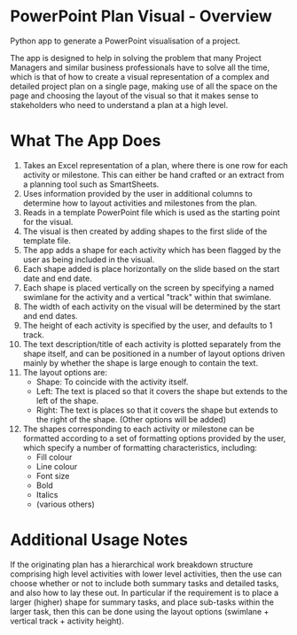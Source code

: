 # PowerPoint Plan Visual - Overview

Python app to generate a PowerPoint visualisation of a project.

The app is designed to help in solving the problem that many Project Managers and similar business professionals have to solve all the time, which is that of how to create a visual representation of a complex and detailed project plan on a single page, making use of all the space on the page and choosing the layout of the visual so that it makes sense to stakeholders who need to understand a plan at a high level.

# What The App Does

1. Takes an Excel representation of a plan, where there is one row for each activity or milestone.  This can either be hand crafted or an extract from a planning tool such as SmartSheets.
2. Uses information provided by the user in additional columns to determine how to layout activities and milestones from the plan.
3. Reads in a template PowerPoint file which is used as the starting point for the visual.
4. The visual is then created by adding shapes to the first slide of the template file.
5. The app adds a shape for each activity which has been flagged by the user as being included in the visual.
6. Each shape added is place horizontally on the slide based on the start date and end date.
7. Each shape is placed vertically on the screen by specifying a named swimlane for the activity and a vertical "track" within that swimlane.
8. The width of each activity on the visual will be determined by the start and end dates.
9. The height of each activity is specified by the user, and defaults to 1 track.
10. The text description/title of each activity is plotted separately from the shape itself, and can be positioned in a number of layout options driven mainly by whether the shape is large enough to contain the text.
11. The layout options are:
    - Shape: To coincide with the activity itself.
    - Left: The text is placed so that it covers the shape but extends to the left of the shape.
    - Right: The text is places so that it covers the shape but extends to the right of the shape.
    (Other options will be added)
10. The shapes corresponding to each activity or milestone can be formatted according to a set of formatting options provided by the user, which specify a number of formatting characteristics, including:
    - Fill colour
    - Line colour
    - Font size
    - Bold
    - Italics
    - (various others)

# Additional Usage Notes

If the originating plan has a hierarchical work breakdown structure comprising high level activities with lower level activities, then the use can choose whether or not to include both summary tasks and detailed tasks, and also how to lay these out.  In particular if the requirement is to place a larger (higher) shape for summary tasks, and place sub-tasks within the larger task, then this can be done using the layout options (swimlane + vertical track + activity height).

